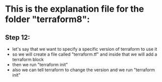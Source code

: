 # This is the explanation file for the folder "terraform8":


## Step 12:
- let's say that we want to specify a specific version of terraform to use it
- so we will create a file called "terraform.tf" and inside that we will add a terraform block
- then we run "terraform init"
- also we can tell terraform to change the version and we run "terraform init"
